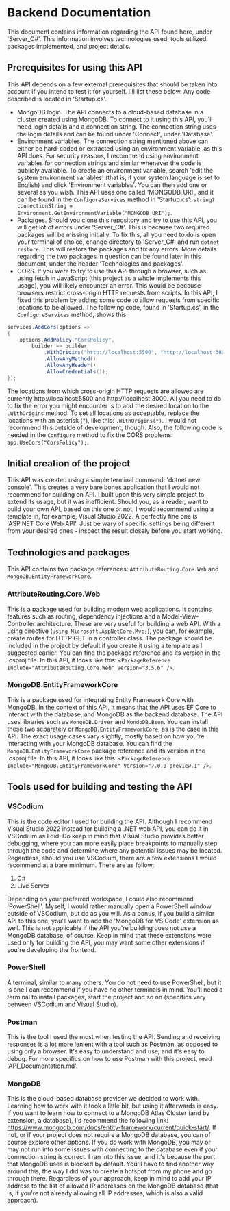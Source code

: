 Backend Documentation
======================
This document contains information regarding the API found here, under 'Server_C#'. This information involves technologies used, tools utilized, packages implemented, and project details.

Prerequisites for using this API
----------------------------------
This API depends on a few external prerequisites that should be taken into account if you intend to test it for yourself. I'll list these below. Any code described is located in 'Startup.cs'.
* MongoDB login. The API connects to a cloud-based database in a cluster created using MongoDB. To connect to it using this API, you'll need login details and a connection string. The connection string uses the login details and can be found under 'Connect', under 'Database'.
* Environment variables. The connection string mentioned above can either be hard-coded or extracted using an environment variable, as this API does. For security reasons, I recommend using environment variables for connection strings and similar whenever the code is publicly available. To create an environment variable, search 'edit the system environment variables' (that is, if your system language is set to English) and click 'Environment variables'. You can then add one or several as you wish. This API uses one called 'MONGODB_URI', and it can be found in the `ConfigureServices` method in 'Startup.cs': `string? connectionString = Environment.GetEnvironmentVariable("MONGODB_URI");`.
* Packages. Should you clone this repository and try to use this API, you will get lot of errors under 'Server_C#'. This is because two required packages will be missing initially. To fix this, all you need to do is open your terminal of choice, change directory to 'Server_C#' and run `dotnet restore`. This will restore the packages and fix any errors. More details regarding the two packages in question can be found later in this document, under the header 'Technologies and packages'.
* CORS. If you were to try to use this API through a browser, such as using fetch in JavaScript (this project as a whole implements this usage), you will likely encounter an error. This would be because browsers restrict cross-origin HTTP requests from scripts. In this API, I fixed this problem by adding some code to allow requests from specific locations to be allowed. The following code, found in 'Startup.cs', in the `ConfigureServices` method, shows this:
```csharp
services.AddCors(options => 
{
    options.AddPolicy("CorsPolicy",
        builder => builder
            .WithOrigins("http://localhost:5500", "http://localhost:3000")
            .AllowAnyMethod()
            .AllowAnyHeader()
            .AllowCredentials());
});
```
The locations from which cross-origin HTTP requests are allowed are currently http://localhost:5500 and http://localhost:3000. All you need to do to fix the error you might encounter is to add the desired location to the `.WithOrigins` method. To set all locations as acceptable, replace the locations with an asterisk (*), like this: `.WithOrigins(*)`. I would not recommend this outside of development, though. Also, the following code is needed in the `Configure` method to fix the CORS problems: `app.UseCors("CorsPolicy");`.

Initial creation of the project
---------------------------------
This API was created using a simple terminal command: 'dotnet new console'. This creates a very bare bones application that I would not recommend for building an API. I built upon this very simple project to extend its usage, but it was inefficient. Should you, as a reader, want to build your own API, based on this one or not, I would recommend using a template in, for example, Visual Studio 2022. A perfectly fine one is 'ASP.NET Core Web API'. Just be wary of specific settings being different from your desired ones - inspect the result closely before you start working.

Technologies and packages
----------------------------
This API contains two package references: `AttributeRouting.Core.Web` and `MongoDB.EntityFrameworkCore`. 

### AttributeRouting.Core.Web
This is a package used for building modern web applications. It contains features such as routing, dependency injections and a Model-View-Controller architecture. These are very useful for building a web API. With a using directive (`using Microsoft.AspNetCore.Mvc;`), you can, for example, create routes for HTTP GET in a controller class. The package should be included in the project by default if you create it using a template as I suggested earlier. You can find the package reference and its version in the .csproj file. In this API, it looks like this: `<PackageReference Include="AttributeRouting.Core.Web" Version="3.5.6" />`.

### MongoDB.EntityFrameworkCore
This is a package used for integrating Entity Framework Core with MongoDB. In the context of this API, it means that the API uses EF Core to interact with the database, and MongoDB as the backend database. The API uses libraries such as `MongoDB.Driver` and `MondoDB.Bson`. You can install these two separately or `MongoDB.EntityFrameworkCore`, as is the case in this API. The exact usage cases vary slightly, mostly based on how you're interacting with your MongoDB database. You can find the `MongoDB.EntityFrameworkCore` package reference and its version in the .csproj file. In this API, it looks like this: `<PackageReference Include="MongoDB.EntityFrameworkCore" Version="7.0.0-preview.1" />`.

Tools used for building and testing the API
----------------------------------------------
### VSCodium
This is the code editor I used for building the API. Although I recommend Visual Studio 2022 instead for building a .NET web API, you can do it in VSCodium as I did. Do keep in mind that Visual Studio provides better debugging, where you can more easily place breakpoints to manually step through the code and determine where any potential issues may be located. Regardless, should you use VSCodium, there are a few extensions I would recommend at a bare minimum. There are as follow:
1. C#
2. Live Server

Depending on your preferred workspace, I could also recommend 'PowerShell'. Myself, I would rather manually open a PowerShell window outside of VSCodium, but do as you will. As a bonus, if you build a similar API to this one, you'll want to add the 'MongoDB for VS Code' extension as well. This is not applicable if the API you're building does not use a MongoDB database, of course. Keep in mind that these extensions were used only for building the API, you may want some other extensions if you're developing the frontend.

### PowerShell
A terminal, similar to many others. You do not need to use PowerShell, but it is one I can recommend if you have no other terminals in mind. You'll need a terminal to install packages, start the project and so on (specifics vary between VSCodium and Visual Studio).

### Postman
This is the tool I used the most when testing the API. Sending and receiving responses is a lot more lenient with a tool such as Postman, as opposed to using only a browser. It's easy to understand and use, and it's easy to debug. For more specifics on how to use Postman with this project, read 'API_Documentation.md'.

### MongoDB
This is the cloud-based database provider we decided to work with. Learning how to work with it took a little bit, but using it afterwards is easy. If you want to learn how to connect to a MongoDB Atlas Cluster (and by extension, a database), I'd recommend the following link: https://www.mongodb.com/docs/entity-framework/current/quick-start/. If not, or if your project does not require a MongoDB database, you can of course explore other options. If you do work with MongoDB, you may or may not run into some issues with connecting to the database even if your connection string is correct. I ran into this issue, and it's because the port that MongoDB uses is blocked by default. You'll have to find another way around this, the way I did was to create a hotspot from my phone and go through there. Regardless of your approach, keep in mind to add your IP address to the list of allowed IP addresses on the MongoDB database (that is, if you're not already allowing all IP addresses, which is also a valid approach).
